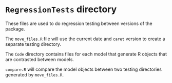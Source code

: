 `RegressionTests` directory
=========


These files are used to do regression testing between versions of the package. 

The `move_files.R` file will use the current date and `caret` version to create a separate testing directory.

The `Code` directory contains files for each model that generate R objects that are contrasted between models.

`compare.R` will compare the model objects between two testing directories generated by `move_files.R`.



	